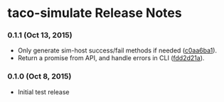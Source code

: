 # taco-simulate Release Notes

### 0.1.1 (Oct 13, 2015)
* Only generate sim-host success/fail methods if needed ([c0aa6ba1](https://github.com/Microsoft/taco-simulate/commit/c0aa6ba1)).
* Return a promise from API, and handle errors in CLI ([fdd2d21a](https://github.com/Microsoft/taco-simulate/commit/fdd2d21a)).

### 0.1.0 (Oct 8, 2015)
* Initial test release
